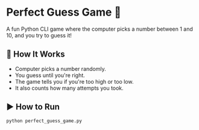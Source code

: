 
# Perfect Guess Game 🎯

A fun Python CLI game where the computer picks a number between 1 and 10, and you try to guess it!

## 🔧 How It Works

- Computer picks a number randomly.
- You guess until you're right.
- The game tells you if you're too high or too low.
- It also counts how many attempts you took.

## ▶️ How to Run

```bash
python perfect_guess_game.py
